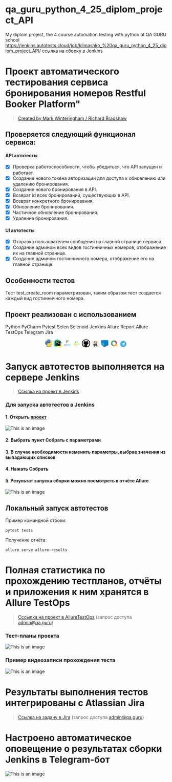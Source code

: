 # qa_guru_python_4_25_diplom_project_API
My diplom project, the 4 course automation testing with python at QA GURU school
https://jenkins.autotests.cloud/job/klimashko_%20qa_guru_python_4_25_diplom_project_API/
ссылка на сборку в Jenkins

# Проект автоматического тестирования сервиса бронирования номеров Restful Booker Platform"
> <a target="_blank" href="https://automationintesting.online/">Created by Mark Winteringham / Richard Bradshaw</a>


## Проверяется следующий функционал сервиса:
#### API автотесты
- [x] Проверка работоспособности, чтобы убедиться, что API запущен и работает.
- [x] Создание нового токена авторизации для доступа к обновлению или удалению бронирования.
- [x] Создание нового бронирования в API.
- [x] Возврат id всех бронирований, существующих в API.
- [x] Возврат конкретного бронирования.
- [x] Обновление бронирования.
- [x] Частичное обновление бронирования.
- [x] Удаление бронирования.
#### UI  автотесты
- [x] Отправка пользователем сообщения на главной странице сервиса.
- [x] Создание админом всех видов гостинничных номеров, отображение их на главной странице.
- [x] Создание админом гостинничного номера, отображение его на главной странице.

## Особенности тестов
Тест test_create_room параметризован, таким образом тест создается каждый вид гостинничного номера.

## Проект реализован с использованием
Python PyCharm Pytest Selen Selenoid Jenkins Allure Report Allure TestOps Telegram Jira
<p  align="center">
  <code><img width="5%" title="Python" src="resources/icons/python.png"></code>
  <code><img width="5%" title="Pycharm" src="resources/icons/pycharm.png"></code>
  <code><img width="5%" title="Pytest" src="resources/icons/pytest.png"></code>
  <code><img width="5%" title="Selene" src="resources/icons/selene.png"></code>
  <code><img width="5%" title="GitHub" src="resources/icons/Github.png"></code>
  <code><img width="5%" title="Jenkins" src="resources/icons/Jenkins.png"></code>
  <code><img width="5%" title="selenoid" src="resources/icons/selenoid.png"></code>
  <code><img width="5%" title="Allure Report" src="resources/icons/allure.png"></code>
  <code><img width="5%" title="Telegram" src="resources/icons/tg.png"></code>
</p>

# Запуск автотестов выполняется на сервере Jenkins
> <a target="_blank" href="https://jenkins.autotests.cloud/job/......./">Ссылка на проект в Jenkins</a>



### Для запуска автотестов в Jenkins
#### 1. Открыть <a target="_blank" href="https://jenkins.autotests.cloud/job/09-ElenaSeversk-unit13/">проект</a>

![This is an image](/design/images/jenkins1.png)

#### 2. Выбрать пункт **Собрать с параметрами**
#### 3. В случае необходимости изменить параметры, выбрав значения из выпадающих списков
#### 4. Нажать **Собрать**
#### 5. Результат запуска сборки можно посмотреть в отчёте Allure

![This is an image](/design/images/jenkins2a.png)

## Локальный запуск автотестов
Пример командной строки:
```
pytest tests
```

Получение отчёта:
```
allure serve allure-results
```

# Полная статистика по прохождению тестпланов, отчёты и приложения к ним хранятся в Allure TestOps
> <a target="_blank" href="https://allure.autotests.cloud/....../">Сссылка на проект в AllureTestOps</a> (запрос доступа admin@qa.guru)

### Тест-планы проекта
![This is an image](/design/images/testplans.png)

### Пример видеозаписи прохождения теста
![This is an image](/design/images/Video.gif)




# Результаты выполнения тестов интегрированы с Atlassian Jira
> <a target="_blank" href="https://jira.autotests.cloud/browse/HOMEWORK-764">Ссылка на задачу в Jira</a> (запрос доступа admin@qa.guru)





# Настроено автоматическое оповещение о результатах сборки Jenkins в Telegram-бот
![This is an image](/design/images/bot.png)